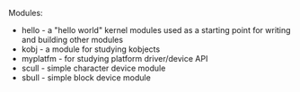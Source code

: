 Modules:
 * hello - a "hello world" kernel modules used as a starting point for writing and building other modules
 * kobj - a module for studying kobjects
 * myplatfm - for studying platform driver/device API
 * scull - simple character device module
 * sbull - simple block device module
